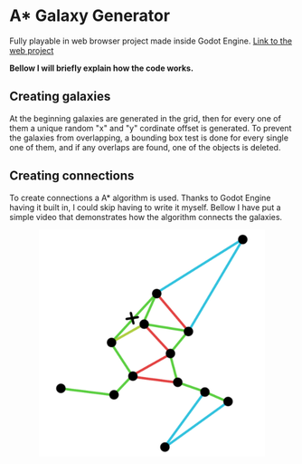 # A* Galaxy Generator
Fully playable in web browser project made inside Godot Engine.
[Link to the web project](https://pick65.github.io/AStar-Galaxy-Generator/)

**Bellow I will briefly explain how the code works.**

## Creating galaxies

At the beginning galaxies are generated in the grid, then for every
one of them a unique random "x" and "y" cordinate offset is generated.
To prevent the galaxies from overlapping, a bounding box test is done
for every single one of them, and if any overlaps are found, one of the
objects is deleted.

## Creating connections

To create connections a A* algorithm is used. Thanks to Godot Engine
having it built in, I could skip having to write it myself.
Bellow I have put a simple video that demonstrates how the algorithm
connects the galaxies.
<p align="center">
  <img src="ConnectionAlgorithm.png" width="400" alt="Connection Algorith Image">
</p>
